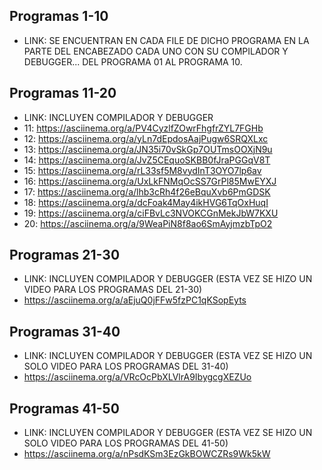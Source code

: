 ## Programas 1-10
- LINK: SE ENCUENTRAN EN CADA FILE DE DICHO PROGRAMA EN LA PARTE DEL ENCABEZADO CADA UNO CON SU COMPILADOR Y DEBUGGER... DEL PROGRAMA 01 AL PROGRAMA 10.

## Programas 11-20
- LINK: INCLUYEN COMPILADOR Y DEBUGGER
- 11: https://asciinema.org/a/PV4CyzlfZOwrFhgfrZYL7FGHb
- 12: https://asciinema.org/a/yLn7dEpdosAajPugw6SRQXLxc
- 13: https://asciinema.org/a/JN35i70vSkGp7OUTmsOOXjN9u
- 14: https://asciinema.org/a/JvZ5CEquoSKBB0fJraPGGqV8T
- 15: https://asciinema.org/a/rL33sf5M8vydInT3OYO7lp6av
- 16: https://asciinema.org/a/UxLkFNMqOcSS7GrPl85MwEYXJ
- 17: https://asciinema.org/a/lhb3cRh4f26eBquXvb6PmGDSK
- 18: https://asciinema.org/a/dcFoak4May4ikHVG6TqOxHuqI
- 19: https://asciinema.org/a/ciFBvLc3NVOKCGnMekJbW7KXU
- 20: https://asciinema.org/a/9WeaPiN8f8ao6SmAyjmzbTpO2

## Programas 21-30
- LINK: INCLUYEN COMPILADOR Y DEBUGGER (ESTA VEZ SE HIZO UN VIDEO PARA LOS PROGRAMAS DEL 21-30)
- https://asciinema.org/a/aEjuQ0jFFw5fzPC1qKSopEyts

## Programas 31-40
- LINK: INCLUYEN COMPILADOR Y DEBUGGER (ESTA VEZ SE HIZO UN SOLO VIDEO PARA LOS PROGRAMAS DEL 31-40)
- https://asciinema.org/a/VRcOcPbXLVlrA9IbygcgXEZUo

## Programas 41-50
- LINK: INCLUYEN COMPILADOR Y DEBUGGER (ESTA VEZ SE HIZO UN SOLO VIDEO PARA LOS PROGRAMAS DEL 41-50)
- https://asciinema.org/a/nPsdKSm3EzGkBOWCZRs9Wk5kW
